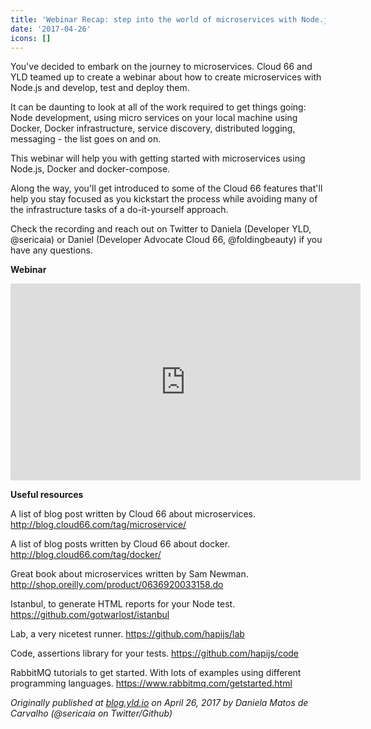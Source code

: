 ```yaml
---
title: 'Webinar Recap: step into the world of microservices with Node.js'
date: '2017-04-26'
icons: []
---
```


You've decided to embark on the journey to microservices. Cloud 66 and YLD teamed up to create a webinar about how to create microservices with Node.js and develop, test and deploy them.

It can be daunting to look at all of the work required to get things going: Node development, using micro services on your local machine using Docker, Docker infrastructure, service discovery, distributed logging, messaging - the list goes on and on.

This webinar will help you with getting started with microservices using Node.js, Docker and docker-compose.

Along the way, you'll get introduced to some of the Cloud 66 features that'll help you stay focused as you kickstart the process while avoiding many of the infrastructure tasks of a do-it-yourself approach.

Check the recording and reach out on Twitter to Daniela (Developer YLD, @sericaia) or Daniel (Developer Advocate Cloud 66, @foldingbeauty) if you have any questions.

**Webinar**

<iframe width="560" height="315" src="https://www.youtube.com/embed/JrtMT1hbeso" frameborder="0" allowfullscreen></iframe>

**Useful resources**

A list of blog post written by Cloud 66 about microservices.
http://blog.cloud66.com/tag/microservice/

A list of blog posts written by Cloud 66 about docker.
http://blog.cloud66.com/tag/docker/

Great book about microservices written by Sam Newman.
http://shop.oreilly.com/product/0636920033158.do

Istanbul, to generate HTML reports for your Node test.
https://github.com/gotwarlost/istanbul

Lab, a very nicetest runner.
https://github.com/hapijs/lab

Code, assertions library for your tests.
https://github.com/hapijs/code

RabbitMQ tutorials to get started. With lots of examples using different programming languages.
https://www.rabbitmq.com/getstarted.html

_Originally published at [blog.yld.io](https://blog.yld.io/) on April 26, 2017 by Daniela Matos de Carvalho (@sericaia on Twitter/Github)_
